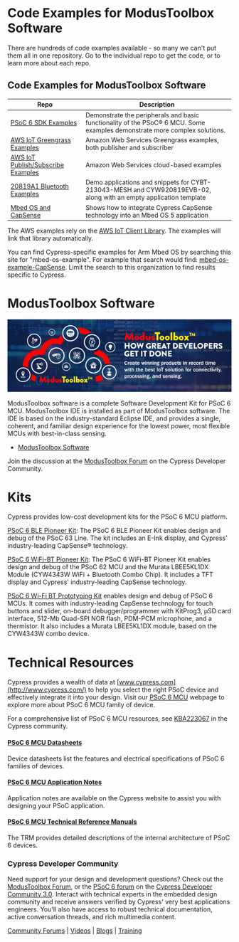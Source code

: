 # Code Examples for ModusToolbox Software

There are hundreds of code examples available - so many we can't put them all in one repository. Go to the individual repo to get the code, or to learn more about each repo.

## Code Examples for ModusToolbox Software 

| Repo | Description |
| ----- | ----- |
|[PSoC 6 SDK Examples](https://github.com/cypresssemiconductorco/Code-Examples-for-the-ModusToolbox-PSoC-6-SDK) | Demonstrate the peripherals and basic functionality of the PSoC® 6 MCU. Some examples demonstrate more complex solutions.|
|[AWS IoT Greengrass Examples](https://github.com/cypresssemiconductorco/AWS_IoT_Greengrass_Code_Examples)|Amazon Web Services Greengrass examples, both publisher and subscriber |
|[AWS IoT Publish/Subscribe Examples](https://github.com/cypresssemiconductorco/AWS_IoT_Publish_Subscribe_Code_Examples)| Amazon Web Services cloud-based examples|
|[20819A1 Bluetooth Examples](https://github.com/cypresssemiconductorco/Code-Examples-BT-20819A1-1.0-for-ModusToolbox-1.1)| Demo applications and snippets for CYBT-213043-MESH and CYW920819EVB-02, along with an empty application template|
|[Mbed OS and CapSense](https://github.com/cypresssemiconductorco/mbed-os-example-CapSense)| Shows how to integrate Cypress CapSense technology into an Mbed OS 5 application|

The AWS examples rely on the [AWS IoT Client Library](https://github.com/cypresssemiconductorco/AWS_IoT_Client_Library). The examples will link that library automatically.

You can find Cypress-specific examples for Arm Mbed OS by searching this site for "mbed-os-example". For example that search would find: [mbed-os-example-CapSense](https://github.com/cypresssemiconductorco/mbed-os-example-CapSense). Limit the search to this organization to find results specific to Cypress.

# ModusToolbox Software
![](/images/MTbanner.png)

ModusToolbox software is a complete Software Development Kit for PSoC 6 MCU. ModusToolbox IDE is installed as part of ModusToolbox software. The IDE is based on the industry-standard Eclipse IDE, and provides a single, coherent, and familiar design experience for the lowest power, most flexible MCUs with best-in-class sensing.

* [ModusToolbox Software](http://www.cypress.com/ModusToolbox)

Join the discussion at the [ModusToolbox Forum](https://community.cypress.com/community/modustoolbox/overview) on the Cypress Developer Community.

# Kits
Cypress provides low-cost development kits for the PSoC 6 MCU platform.

[PSoC 6 BLE Pioneer Kit](http://www.cypress.com/cy8ckit-062-ble): The PSoC 6 BLE Pioneer Kit  enables design and debug of the PSoC 63 Line. The kit includes an E-Ink display, and Cypress' industry-leading CapSense® technology.

[PSoC 6 WiFi-BT Pioneer Kit](http://www.cypress.com/CY8CKIT-062-WiFi-BT): The PSoC 6 WiFi-BT Pioneer Kit enables design and debug of the PSoC 62 MCU and the Murata LBEE5KL1DX Module (CYW4343W WiFi + Bluetooth Combo Chip). It includes a TFT display and Cypress' industry-leading CapSense technology.

[PSoC 6 Wi-Fi BT Prototyping Kit](http://www.cypress.com/cy8cproto-062-4343w) enables design and debug of PSoC 6 MCUs. It comes with industry-leading CapSense technology for touch buttons and slider, on-board debugger/programmer with KitProg3, μSD card interface, 512-Mb Quad-SPI NOR flash, PDM-PCM microphone, and a thermistor. It also includes a Murata LBEE5KL1DX module, based on the CYW4343W combo device.

# Technical Resources

Cypress provides a wealth of data at [www.cypress.com](http://www.cypress.com/) to help you select the right PSoC device and effectively integrate it into your design. Visit our [PSoC 6 MCU](http://www.cypress.com/psoc6) webpage to explore more about PSoC 6 MCU family of device.

For a comprehensive list of PSoC 6 MCU resources, see [KBA223067](https://community.cypress.com/docs/DOC-14644) in the Cypress community.

#### [PSoC 6 MCU Datasheets](http://www.cypress.com/psoc6ds)
Device datasheets list the features and electrical specifications of PSoC 6 families of devices.

#### [PSoC 6 MCU Application Notes](http://www.cypress.com/psoc6an)
Application notes are available on the Cypress website to assist you with designing your PSoC application.

#### [PSoC 6 MCU Technical Reference Manuals](http://www.cypress.com/psoc6trm)
The TRM provides detailed descriptions of the internal architecture of PSoC 6 devices.

### Cypress Developer Community ##

Need support for your design and development questions? Check out the [ModusToolbox Forum](https://community.cypress.com/community/modustoolbox/overview), or the [PSoC 6 forum](https://community.cypress.com/community/psoc-6) on the [Cypress Developer Community 3.0](https://community.cypress.com/welcome). Interact with technical experts in the embedded design community and receive answers verified by Cypress' very best applications engineers. You'll also have access to robust technical documentation, active conversation threads, and rich multimedia content.

[Community Forums](https://community.cypress.com/welcome) | [Videos](http://www.cypress.com/video-library) | [Blogs](http://www.cypress.com/blog) | [Training](http://www.cypress.com/training)

